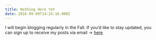 ```yaml
---
title: Nothing Here Yet
date: 2016-09-09T14:24:16.000Z
---
```

I will begin blogging regularly in the Fall. If you’d like to stay updated, you can sign up to receive my posts via email → [here](http://eepurl.com/cSDdRr)

